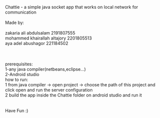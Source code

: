 Chattie - a simple java socket app that works on local network for communication <br><br>
Made by: <br><br>
<tb><tr>
zakaria ali abdulsalam 2191807555 <br>
mohammed khairallah altajory 2201805513 <br>
aya adel abushagor 221184502 <br><br><br><br>
prerequisites:<br>
1-any java compiler(netbeans,eclipse...)<br>
2-Android studio
<br>
how to run:<br>
1 from java compiler -> open project -> choose the path of this project and click open and run the server configuration<br>
2 build the app inside the Chattie folder on android studio and run it <br><br><br>
Have Fun :)
